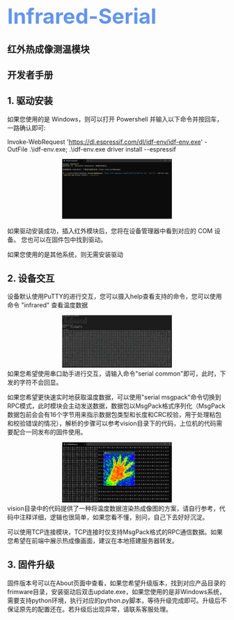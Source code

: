 <font size=7><font color=CornflowerBlue>Infrared-Serial</font></h1></font>
==========================================================================

红外热成像测温模块
-------------------------------------------------------
开发者手册
------------


## 1. 驱动安装
如果您使用的是 Windows，则可以打开 Powershell 并输入以下命令并按回车，一路确认即可:<div>Invoke-WebRequest 'https://dl.espressif.com/dl/idf-env/idf-env.exe' -OutFile .\idf-env.exe; .\idf-env.exe driver install --espressif</div>
<div align=center><img src="./assets/20241102185723.png" width="50%" height="50%" ></div>

如果驱动安装成功，插入红外模块后，您将在设备管理器中看到对应的 COM 设备。
您也可以在固件包中找到驱动。

如果您使用的是其他系统，则无需安装驱动

## 2. 设备交互
设备默认使用PuTTY的进行交互，您可以摄入help查看支持的命令，您可以使用命令 "infrared" 查看温度数据
<div align=center><img src="./assets/20241102190357.png" width="50%" height="50%" ></div>
如果您希望使用串口助手进行交互，请输入命令"serial common"即可，此时，下发的字符不会回显。

如果您希望更快速实时地获取温度数据，可以使用"serial msgpack"命令切换到RPC模式，此时模块会主动发送数据，数据包以MsgPack格式序列化（MsgPack数据包前会会有16个字节用来指示数据包类型和长度和CRC校验，用于处理粘包和校验错误的情况），解析的步骤可以参考vision目录下的代码，上位机的代码需要配合一同发布的固件使用。

<div align=center><img src="./assets/20241102191117.png" width="50%" height="50%" ></div>
vision目录中的代码提供了一种将温度数据渲染热成像图的方案，请自行参考，代码中注释详细，逻辑也很简单，如果您看不懂，别问，自己下去好好沉淀。

可以使用TCP连接模块，TCP连接时仅支持MsgPack格式的RPC通信数据。如果您希望在前端中展示热成像画面，建议在本地搭建服务器转发。

## 3. 固件升级
固件版本号可以在About页面中查看，如果您希望升级版本，找到对应产品目录的frimware目录，安装驱动后双击update.exe，如果您使用的是非Windows系统，需要支持python环境，执行对应的python.py脚本，等待升级完成即可。升级后不保证原先的配置还在。若升级后出现异常，请联系客服处理。
